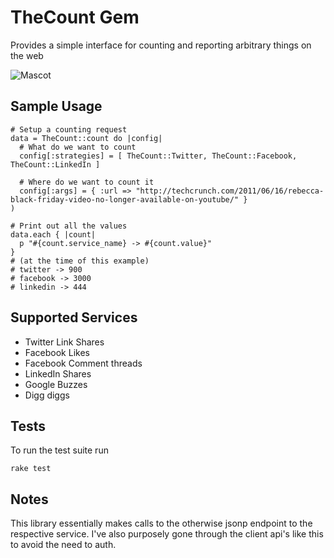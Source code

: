TheCount Gem
====================
Provides a simple interface for counting and reporting arbitrary things on the web

![Mascot](http://4.bp.blogspot.com/-TCPvrnG-KCs/TfMjpWepAKI/AAAAAAAAJWA/49r4o_q6JaA/s1600/TheCount.jpg)


Sample Usage
-------------------
    # Setup a counting request
    data = TheCount::count do |config|
      # What do we want to count
      config[:strategies] = [ TheCount::Twitter, TheCount::Facebook, TheCount::LinkedIn ]
      
      # Where do we want to count it
      config[:args] = { :url => "http://techcrunch.com/2011/06/16/rebecca-black-friday-video-no-longer-available-on-youtube/" }
    )
    
    # Print out all the values
    data.each { |count|
      p "#{count.service_name} -> #{count.value}"
    }
    # (at the time of this example)
    # twitter -> 900
    # facebook -> 3000
    # linkedin -> 444

Supported Services
-------------------
  - Twitter Link Shares
  - Facebook Likes
  - Facebook Comment threads
  - LinkedIn Shares
  - Google Buzzes
  - Digg diggs

Tests
-------------------
To run the test suite run

    rake test

Notes
-------------------
This library essentially makes calls to the otherwise jsonp endpoint to the respective service. I've also purposely gone through the client api's like this to avoid the need to auth.